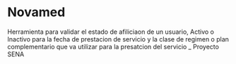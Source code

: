 # Novamed
Herramienta para validar el estado de afiliciaon de un usuario, Activo o Inactivo para la fecha de prestacion de servicio y la clase de regimen o plan complementario que va utilizar para la presatcion del servicio _ Proyecto SENA
